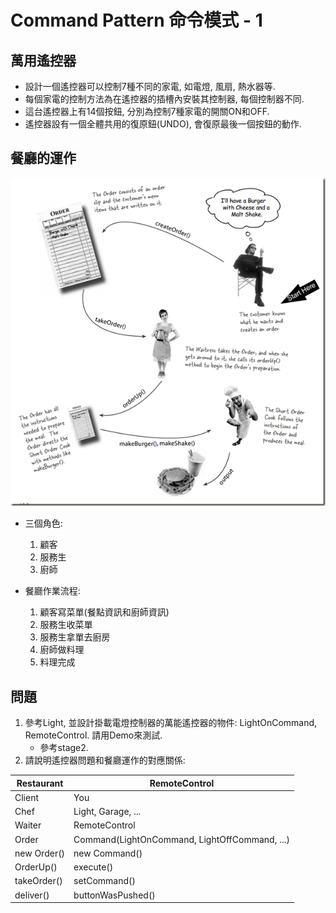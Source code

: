 # Command Pattern 命令模式 - 1

## 萬用遙控器
* 設計一個遙控器可以控制7種不同的家電, 如電燈, 風扇, 熱水器等.
* 每個家電的控制方法為在遙控器的插槽內安裝其控制器, 每個控制器不同.
* 這台遙控器上有14個按鈕, 分別為控制7種家電的開關ON和OFF.
* 遙控器設有一個全體共用的復原鈕(UNDO), 會復原最後一個按鈕的動作.

## 餐廳的運作

![Alt text](../resource/restaurant.png "Restaurant")

* 三個角色:
	1. 顧客
	1. 服務生
	1. 廚師
	
* 餐廳作業流程:
	1. 顧客寫菜單(餐點資訊和廚師資訊)
	1. 服務生收菜單
	1. 服務生拿單去廚房
	1. 廚師做料理
	1. 料理完成

## 問題
1. 參考Light, 並設計掛載電燈控制器的萬能遙控器的物件: LightOnCommand, RemoteControl. 請用Demo來測試.
	* 參考stage2.
1. 請說明遙控器問題和餐廳運作的對應關係:

Restaurant|RemoteControl
--|--
Client|You
Chef|Light, Garage, ...
Waiter|RemoteControl
Order|Command(LightOnCommand, LightOffCommand, ...)
new Order()|new Command()
OrderUp()|execute()
takeOrder()|setCommand()
deliver()|buttonWasPushed()